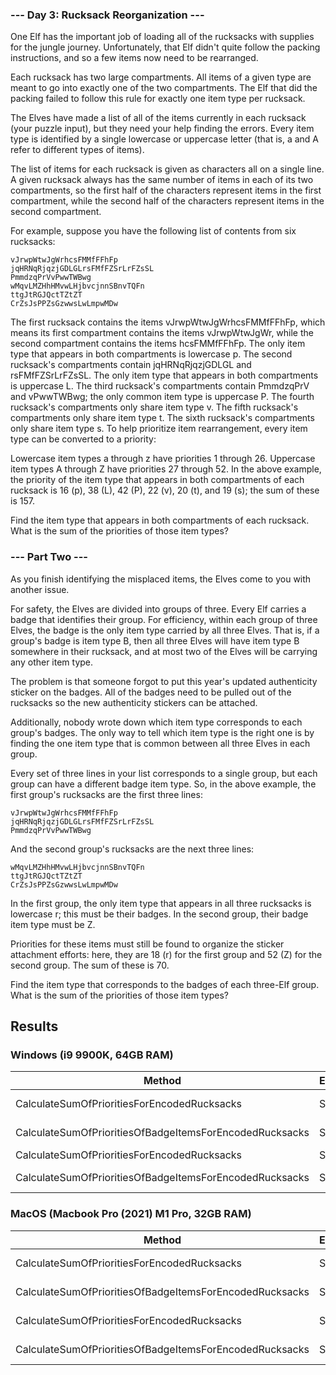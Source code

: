 ### --- Day 3: Rucksack Reorganization ---
One Elf has the important job of loading all of the rucksacks with supplies for the jungle journey. Unfortunately, that Elf didn't quite follow the packing instructions, and so a few items now need to be rearranged.

Each rucksack has two large compartments. All items of a given type are meant to go into exactly one of the two compartments. The Elf that did the packing failed to follow this rule for exactly one item type per rucksack.

The Elves have made a list of all of the items currently in each rucksack (your puzzle input), but they need your help finding the errors. Every item type is identified by a single lowercase or uppercase letter (that is, a and A refer to different types of items).

The list of items for each rucksack is given as characters all on a single line. A given rucksack always has the same number of items in each of its two compartments, so the first half of the characters represent items in the first compartment, while the second half of the characters represent items in the second compartment.

For example, suppose you have the following list of contents from six rucksacks:
```
vJrwpWtwJgWrhcsFMMfFFhFp
jqHRNqRjqzjGDLGLrsFMfFZSrLrFZsSL
PmmdzqPrVvPwwTWBwg
wMqvLMZHhHMvwLHjbvcjnnSBnvTQFn
ttgJtRGJQctTZtZT
CrZsJsPPZsGzwwsLwLmpwMDw
```
The first rucksack contains the items vJrwpWtwJgWrhcsFMMfFFhFp, which means its first compartment contains the items vJrwpWtwJgWr, while the second compartment contains the items hcsFMMfFFhFp. The only item type that appears in both compartments is lowercase p.
The second rucksack's compartments contain jqHRNqRjqzjGDLGL and rsFMfFZSrLrFZsSL. The only item type that appears in both compartments is uppercase L.
The third rucksack's compartments contain PmmdzqPrV and vPwwTWBwg; the only common item type is uppercase P.
The fourth rucksack's compartments only share item type v.
The fifth rucksack's compartments only share item type t.
The sixth rucksack's compartments only share item type s.
To help prioritize item rearrangement, every item type can be converted to a priority:

Lowercase item types a through z have priorities 1 through 26.
Uppercase item types A through Z have priorities 27 through 52.
In the above example, the priority of the item type that appears in both compartments of each rucksack is 16 (p), 38 (L), 42 (P), 22 (v), 20 (t), and 19 (s); the sum of these is 157.

Find the item type that appears in both compartments of each rucksack. What is the sum of the priorities of those item types?

### --- Part Two ---
As you finish identifying the misplaced items, the Elves come to you with another issue.

For safety, the Elves are divided into groups of three. Every Elf carries a badge that identifies their group. For efficiency, within each group of three Elves, the badge is the only item type carried by all three Elves. That is, if a group's badge is item type B, then all three Elves will have item type B somewhere in their rucksack, and at most two of the Elves will be carrying any other item type.

The problem is that someone forgot to put this year's updated authenticity sticker on the badges. All of the badges need to be pulled out of the rucksacks so the new authenticity stickers can be attached.

Additionally, nobody wrote down which item type corresponds to each group's badges. The only way to tell which item type is the right one is by finding the one item type that is common between all three Elves in each group.

Every set of three lines in your list corresponds to a single group, but each group can have a different badge item type. So, in the above example, the first group's rucksacks are the first three lines:
```
vJrwpWtwJgWrhcsFMMfFFhFp
jqHRNqRjqzjGDLGLrsFMfFZSrLrFZsSL
PmmdzqPrVvPwwTWBwg
```
And the second group's rucksacks are the next three lines:
```
wMqvLMZHhHMvwLHjbvcjnnSBnvTQFn
ttgJtRGJQctTZtZT
CrZsJsPPZsGzwwsLwLmpwMDw
```
In the first group, the only item type that appears in all three rucksacks is lowercase r; this must be their badges. In the second group, their badge item type must be Z.

Priorities for these items must still be found to organize the sticker attachment efforts: here, they are 18 (r) for the first group and 52 (Z) for the second group. The sum of these is 70.

Find the item type that corresponds to the badges of each three-Elf group. What is the sum of the priorities of those item types?

## Results
### Windows (i9 9900K, 64GB RAM)
|                                                  Method | EncodedRucksacks |         Mean |       Error |      StdDev |   Gen0 | Allocated |
|-------------------------------------------------------- |----------------- |-------------:|------------:|------------:|-------:|----------:|
|             CalculateSumOfPrioritiesForEncodedRucksacks |      String[300] |  25,448.3 ns |   116.13 ns |   102.95 ns |      - |      32 B |
| CalculateSumOfPrioritiesOfBadgeItemsForEncodedRucksacks |      String[300] | 263,996.3 ns | 2,174.40 ns | 1,927.55 ns | 4.3945 |   36776 B |
|             CalculateSumOfPrioritiesForEncodedRucksacks |        String[6] |     237.3 ns |     1.49 ns |     1.32 ns | 0.0038 |      32 B |
| CalculateSumOfPrioritiesOfBadgeItemsForEncodedRucksacks |        String[6] |   3,084.5 ns |    22.24 ns |    20.80 ns | 0.1259 |    1080 B |
### MacOS (Macbook Pro (2021) M1 Pro, 32GB RAM)
|                                                  Method | EncodedRucksacks |         Mean |     Error |    StdDev |   Gen0 |   Gen1 | Allocated |
|-------------------------------------------------------- |----------------- |-------------:|----------:|----------:|-------:|-------:|----------:|
|             CalculateSumOfPrioritiesForEncodedRucksacks |      String[300] |  16,415.0 ns | 113.66 ns | 106.32 ns |      - |      - |      32 B |
| CalculateSumOfPrioritiesOfBadgeItemsForEncodedRucksacks |      String[300] | 137,160.7 ns | 817.95 ns | 725.09 ns | 5.8594 | 0.2441 |   36776 B |
|             CalculateSumOfPrioritiesForEncodedRucksacks |        String[6] |     181.4 ns |   0.38 ns |   0.35 ns | 0.0050 |      - |      32 B |
| CalculateSumOfPrioritiesOfBadgeItemsForEncodedRucksacks |        String[6] |   1,569.9 ns |   3.03 ns |   2.84 ns | 0.1717 |      - |    1080 B |
